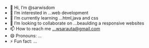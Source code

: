 - 👋 Hi, I’m @sarwisdom
- 👀 I’m interested in ...web development
- 🌱 I’m currently learning ...html,java and css
- 💞️ I’m looking to collaborate on ...beaulding a responsive websites
- 📫 How to reach me ...wsarauta@gmail.com
- 😄 Pronouns: ...
- ⚡ Fun fact: ...

<!---
sarwisdom/sarwisdom is a ✨ special ✨ repository because its `README.md` (this file) appears on your GitHub profile.
You can click the Preview link to take a look at your changes.
--->
